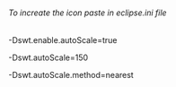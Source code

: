 ###### To increate the icon paste in eclipse.ini file

-Dswt.enable.autoScale=true

-Dswt.autoScale=150

-Dswt.autoScale.method=nearest
